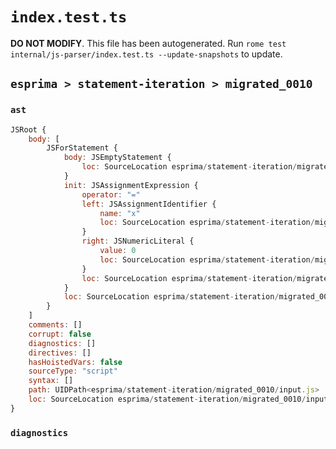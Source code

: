 # `index.test.ts`

**DO NOT MODIFY**. This file has been autogenerated. Run `rome test internal/js-parser/index.test.ts --update-snapshots` to update.

## `esprima > statement-iteration > migrated_0010`

### `ast`

```javascript
JSRoot {
	body: [
		JSForStatement {
			body: JSEmptyStatement {
				loc: SourceLocation esprima/statement-iteration/migrated_0010/input.js 1:12-1:13
			}
			init: JSAssignmentExpression {
				operator: "="
				left: JSAssignmentIdentifier {
					name: "x"
					loc: SourceLocation esprima/statement-iteration/migrated_0010/input.js 1:4-1:5 (x)
				}
				right: JSNumericLiteral {
					value: 0
					loc: SourceLocation esprima/statement-iteration/migrated_0010/input.js 1:8-1:9
				}
				loc: SourceLocation esprima/statement-iteration/migrated_0010/input.js 1:4-1:9
			}
			loc: SourceLocation esprima/statement-iteration/migrated_0010/input.js 1:0-1:13
		}
	]
	comments: []
	corrupt: false
	diagnostics: []
	directives: []
	hasHoistedVars: false
	sourceType: "script"
	syntax: []
	path: UIDPath<esprima/statement-iteration/migrated_0010/input.js>
	loc: SourceLocation esprima/statement-iteration/migrated_0010/input.js 1:0-2:0
}
```

### `diagnostics`

```

```
